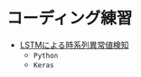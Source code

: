 # コーディング練習
* [LSTMによる時系列異常値検知](https://github.com/Satoru-Shibata-JPN/AnomalyDetection/blob/main/Anomaly%20detection%20with%20Python%20on%20LSTM.ipynb)
    * `Python`
    * `Keras`
